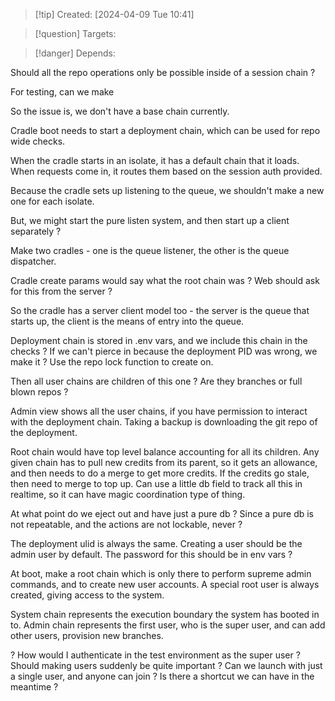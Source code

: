 
>[!tip] Created: [2024-04-09 Tue 10:41]

>[!question] Targets: 

>[!danger] Depends: 

Should all the repo operations only be possible inside of a session chain ?

For testing, can we make 

So the issue is, we don't have a base chain currently.

Cradle boot needs to start a deployment chain, which can be used for repo wide checks.

When the cradle starts in an isolate, it has a default chain that it loads.
When requests come in, it routes them based on the session auth provided.

Because the cradle sets up listening to the queue, we shouldn't make a new one for each isolate.

But, we might start the pure listen system, and then start up a client separately ?

Make two cradles - one is the queue listener, the other is the queue dispatcher.

Cradle create params would say what the root chain was ?
Web should ask for this from the server ?

So the cradle has a server client model too - the server is the queue that starts up, the client is the means of entry into the queue.

Deployment chain is stored in .env vars, and we include this chain in the checks ?
If we can't pierce in because the deployment PID was wrong, we make it ?  Use the repo lock function to create on.

Then all user chains are children of this one ?  Are they branches or full blown repos ?

Admin view shows all the user chains, if you have permission to interact with the deployment chain.
Taking a backup is downloading the git repo of the deployment.

Root chain would have top level balance accounting for all its children.
Any given chain has to pull new credits from its parent, so it gets an allowance, and then needs to do a merge to get more credits.  If the credits go stale, then need to merge to top up.
Can use a little db field to track all this in realtime, so it can have magic coordination type of thing.

At what point do we eject out and have just a pure db ?
Since a pure db is not repeatable, and the actions are not lockable, never ?

The deployment ulid is always the same.
Creating a user should be the admin user by default.
The password for this should be in env vars ?

At boot, make a root chain which is only there to perform supreme admin commands, and to create new user accounts.  A special root user is always created, giving access to the system.

System chain represents the execution boundary the system has booted in to.
Admin chain represents the first user, who is the super user, and can add other users, provision new branches.

? How would I authenticate in the test environment as the super user ?
Should making users suddenly be quite important ?
Can we launch with just a single user, and anyone can join ?
Is there a shortcut we can have in the meantime ?